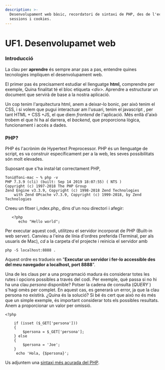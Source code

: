 ```yaml
---
description: >-
  Desenvolupament web bàsic, recordatori de sintaxi de PHP, des de l'echo a les
  sessions i cookies.
---
```


# UF1. Desenvolupamet web

### Introducció

La clau per **aprendre** és sempre anar pas a pas, entendre quines tecnologies impliquen el desenvolupament web.

El primer pas és precisament estudiar el llenguatge **html,** comprendre per exemple, Quina finalitat té el bloc etiqueta _&lt;div&gt;_. Aprendre a estructurar un document que servirà de base a la nostra aplicació. 

Un cop tenim l'arquitectura html, anem a deixar-lo bonic, per això tenim el CSS, i si volem que pugui interactuar am l'usuari, tenim el javascript , per tant HTML + CSS +JS, el que diem _frontend_ de l'aplicació. Més enllà d'això trobem el que hi ha al darrera, el _backend_, que proporciona lògica, funcionament i accés a dades.

### **PHP?**

PHP és l'acrònim de Hypertext Preprocessor. PHP és un llenguatge de script, es va construir específicament per a la web, les seves possibilitats són molt elevades.  


Suposant que s'ha instal·lat correctament PHP, 

```text
Toni@Toni-mac ~ % php -v
PHP 7.3.9 (cli) (built: Sep 14 2019 18:07:55) ( NTS )
Copyright (c) 1997-2018 The PHP Group
Zend Engine v3.3.9, Copyright (c) 1998-2018 Zend Technologies
    with Zend OPcache v7.3.9, Copyright (c) 1999-2018, by Zend Technologies
```

Creeu un fitxer i_ndex.php_ dins d'un nou  directori  i afegir:  


```text
   <?php
      echo "Hello world";
```

Per executar aquest codi, utilitzeu el servidor incorporat de PHP \(Built-in web server\). Canvieu a l'eina de línia d'ordres preferida \(Terminal, per als usuaris de Mac\), _cd_ a la carpeta d'el projecte i reinicia el servidor amb 

```text
php -S localhost:8888 .
```

Aquest ordre es tradueix en "**Executar un servidor i fer-lo accessible des del meu navegador a localhost, port 8888**".  


Una de les claus per a una programació madura és considerar totes les rutes i opcions  possibles a través del  codi. Per exemple, què passa si no hi ha una clau _persona_  disponible? Potser la cadena de consulta \(_QUERY_ \) s'hagi omès per complet. En aquest cas, es generarà un error, ja que la clau persona no existirà. ¿Quina és la solució? Si bé és cert que això no és més que un simple exemple, és important considerar tots els possibles resultats. Anem a proporcionar un valor per omissió.  


```text
<?php

    if (isset ($_GET['persona']))
    {  
        $persona = $_GET['persona'];
    } else
    {
        $persona = 'Joe';
    }
     echo 'Hola, {$persona}';

```

Us adjuntem una [sintaxi més acurada del PHP](../apendixs/sintaxi-php.md).

